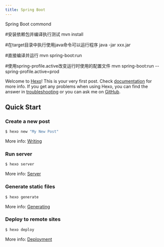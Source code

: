 ```yaml
---
title: Spring Boot
---
```

Spring Boot commond

#安装依赖包并编译执行测试
mvn install

#在target目录中执行使用java命令可以运行程序
java -jar xxx.jar

#直接编译并运行
mvn spring-boot:run

#使用spring-profile.active改变运行时使用的配置文件
mvn spring-boot:run --spring-profile.active=prod




Welcome to [Hexo](https://hexo.io/)! This is your very first post. Check [documentation](https://hexo.io/docs/) for more info. If you get any problems when using Hexo, you can find the answer in [troubleshooting](https://hexo.io/docs/troubleshooting.html) or you can ask me on [GitHub](https://github.com/hexojs/hexo/issues).

## Quick Start

### Create a new post

``` bash
$ hexo new "My New Post"
```

More info: [Writing](https://hexo.io/docs/writing.html)

### Run server

``` bash
$ hexo server
```

More info: [Server](https://hexo.io/docs/server.html)

### Generate static files

``` bash
$ hexo generate
```

More info: [Generating](https://hexo.io/docs/generating.html)

### Deploy to remote sites

``` bash
$ hexo deploy
```

More info: [Deployment](https://hexo.io/docs/deployment.html)
